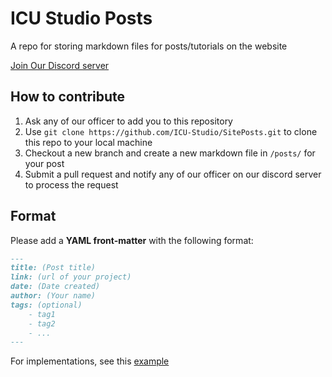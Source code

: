 # ICU Studio Posts
A repo for storing markdown files for posts/tutorials on the website

[Join Our Discord server](https://discord.gg/HqbqGp2YZ4)

## How to contribute
1. Ask any of our officer to add you to this repository
2. Use `git clone https://github.com/ICU-Studio/SitePosts.git` to clone this repo to your local machine
3. Checkout a new branch and create a new markdown file in `/posts/` for your post
4. Submit a pull request and notify any of our officer on our discord server to process the request

## Format
Please add a **YAML front-matter** with the following format:
```markdown
---
title: (Post title)
link: (url of your project)
date: (Date created)
author: (Your name)
tags: (optional)
    - tag1
    - tag2
    - ...
---
```

For implementations, see this [example](https://github.com/iCU-Studio/SitePosts/blob/main/posts/Website.md)

